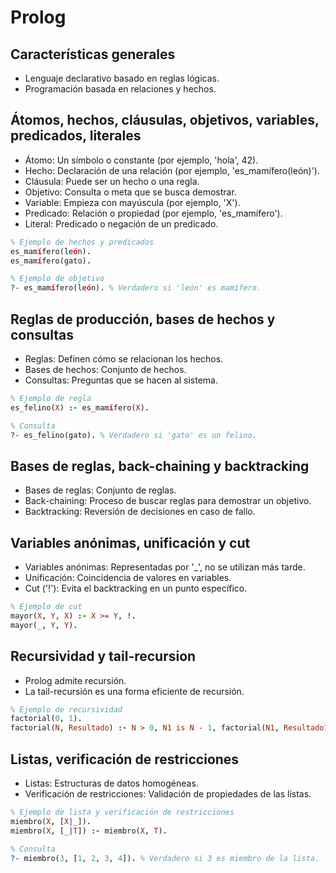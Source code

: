 # Prolog

## Características generales
- Lenguaje declarativo basado en reglas lógicas.
- Programación basada en relaciones y hechos.

## Átomos, hechos, cláusulas, objetivos, variables, predicados, literales
- Átomo: Un símbolo o constante (por ejemplo, 'hola', 42).
- Hecho: Declaración de una relación (por ejemplo, 'es_mamífero(león)').
- Cláusula: Puede ser un hecho o una regla.
- Objetivo: Consulta o meta que se busca demostrar.
- Variable: Empieza con mayúscula (por ejemplo, 'X').
- Predicado: Relación o propiedad (por ejemplo, 'es_mamífero').
- Literal: Predicado o negación de un predicado.

```prolog
% Ejemplo de hechos y predicados
es_mamífero(león).
es_mamífero(gato).

% Ejemplo de objetivo
?- es_mamífero(león). % Verdadero si 'león' es mamífero.
```

## Reglas de producción, bases de hechos y consultas
- Reglas: Definen cómo se relacionan los hechos.
- Bases de hechos: Conjunto de hechos.
- Consultas: Preguntas que se hacen al sistema.

```prolog
% Ejemplo de regla
es_felino(X) :- es_mamífero(X).

% Consulta
?- es_felino(gato). % Verdadero si 'gato' es un felino.
```

## Bases de reglas, back-chaining y backtracking
- Bases de reglas: Conjunto de reglas.
- Back-chaining: Proceso de buscar reglas para demostrar un objetivo.
- Backtracking: Reversión de decisiones en caso de fallo.

## Variables anónimas, unificación y cut
- Variables anónimas: Representadas por '_', no se utilizan más tarde.
- Unificación: Coincidencia de valores en variables.
- Cut ('!'): Evita el backtracking en un punto específico.

```prolog
% Ejemplo de cut
mayor(X, Y, X) :- X >= Y, !.
mayor(_, Y, Y).
```

## Recursividad y tail-recursion
- Prolog admite recursión.
- La tail-recursión es una forma eficiente de recursión.

```prolog
% Ejemplo de recursividad
factorial(0, 1).
factorial(N, Resultado) :- N > 0, N1 is N - 1, factorial(N1, Resultado1), Resultado is N * Resultado1.
```

## Listas, verificación de restricciones
- Listas: Estructuras de datos homogéneas.
- Verificación de restricciones: Validación de propiedades de las listas.

```prolog
% Ejemplo de lista y verificación de restricciones
miembro(X, [X|_]).
miembro(X, [_|T]) :- miembro(X, T).

% Consulta
?- miembro(3, [1, 2, 3, 4]). % Verdadero si 3 es miembro de la lista.
```

